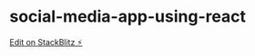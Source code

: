 # social-media-app-using-react

[Edit on StackBlitz ⚡️](https://stackblitz.com/edit/social-media-app-using-react)
